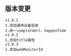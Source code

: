 ## 版本变更
```
v1.0.1
1.添加通用设备信息
2.统一completeUrl、happenTime
v1.0.2
1.添加title属性
v1.0.3
1.添加webMonitorId
```
